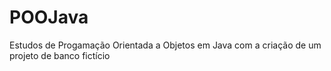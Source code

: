 # POOJava

<p>Estudos de Progamação Orientada a Objetos em Java com a criação de um projeto de banco fictício</p>

